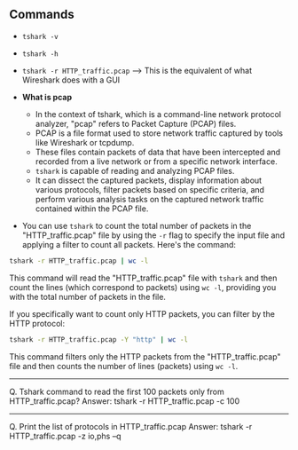 ## Commands
* `tshark -v`
* `tshark -h`
* `tshark -r HTTP_traffic.pcap`  --> This is the equivalent of what Wireshark does with a GUI
* **What is pcap**
  * In the context of tshark, which is a command-line network protocol analyzer, "pcap" refers to Packet Capture (PCAP) files.
  * PCAP is a file format used to store network traffic captured by tools like Wireshark or tcpdump.
  * These files contain packets of data that have been intercepted and recorded from a live network or from a specific network interface.
  * `tshark` is capable of reading and analyzing PCAP files.
  * It can dissect the captured packets, display information about various protocols, filter  packets based on specific criteria, and perform various analysis tasks on the captured network traffic contained within the PCAP file.
 
* You can use `tshark` to count the total number of packets in the "HTTP_traffic.pcap" file by using the `-r` flag to specify the input file and applying a filter to count all packets. Here's the command:

```bash
tshark -r HTTP_traffic.pcap | wc -l
```

This command will read the "HTTP_traffic.pcap" file with `tshark` and then count the lines (which correspond to packets) using `wc -l`, providing you with the total number of packets in the file.

If you specifically want to count only HTTP packets, you can filter by the HTTP protocol:

```bash
tshark -r HTTP_traffic.pcap -Y "http" | wc -l
```

This command filters only the HTTP packets from the "HTTP_traffic.pcap" file and then counts the number of lines (packets) using `wc -l`.


*******

Q. Tshark command to read the first 100 packets only from HTTP_traffic.pcap?
Answer: tshark -r HTTP_traffic.pcap -c 100

*****

Q. Print the list of protocols in HTTP_traffic.pcap
Answer: tshark -r HTTP_traffic.pcap -z io,phs –q

